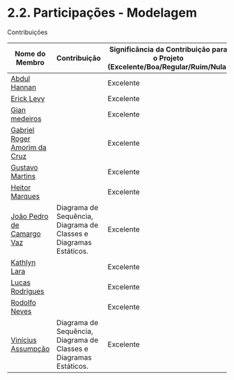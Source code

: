 # 2.2. Participações - Modelagem


Contribuições 

|Nome do Membro | Contribuição | Significância da Contribuição para o Projeto (Excelente/Boa/Regular/Ruim/Nula) |
| -- | -- | -- |
| [Abdul Hannan](https://github.com/hannanhunny01) |  | Excelente |
| [Erick Levy](https://github.com/Ericklevy) |  | Excelente |
| [Gian medeiros](https://github.com/GianMedeiros) |  | Excelente |
| [Gabriel Roger Amorim da Cruz](https://github.com/GabrielRoger07) |  | Excelente |
| [Gustavo Martins](https://github.com/gustavomartins-github) | | Excelente |
| [Heitor Marques](https://github.com/heitormsb) |  | Excelente |
| [João Pedro de Camargo Vaz](https://github.com/JoaoPedro0803) |  Diagrama de Sequência, Diagrama de Classes e Diagramas Estáticos. | Excelente |
| [Kathlyn Lara](https://github.com/klmurussi)  | |  Excelente |
| [Lucas Rodrigues](https://github.com/nickby2) |  |  Excelente |
| [Rodolfo Neves](https://github.com/roddas) | |  Excelente |
| [Vinícius Assumpção](https://github.com/viniman27) |  Diagrama de Sequência, Diagrama de Classes e Diagramas Estáticos.  | Excelente |
